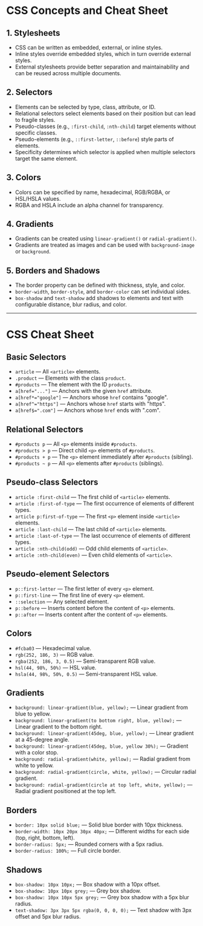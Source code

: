 # CSS Concepts and Cheat Sheet

## 1. Stylesheets

- CSS can be written as embedded, external, or inline styles.
- Inline styles override embedded styles, which in turn override external styles.
- External stylesheets provide better separation and maintainability and can be reused across multiple documents.

## 2. Selectors

- Elements can be selected by type, class, attribute, or ID.
- Relational selectors select elements based on their position but can lead to fragile styles.
- Pseudo-classes (e.g., `:first-child`, `:nth-child`) target elements without specific classes.
- Pseudo-elements (e.g., `::first-letter`, `::before`) style parts of elements.
- Specificity determines which selector is applied when multiple selectors target the same element.

## 3. Colors

- Colors can be specified by name, hexadecimal, RGB/RGBA, or HSL/HSLA values.
- RGBA and HSLA include an alpha channel for transparency.

## 4. Gradients

- Gradients can be created using `linear-gradient()` or `radial-gradient()`.
- Gradients are treated as images and can be used with `background-image` or `background`.

## 5. Borders and Shadows

- The border property can be defined with thickness, style, and color.
- `border-width`, `border-style`, and `border-color` can set individual sides.
- `box-shadow` and `text-shadow` add shadows to elements and text with configurable distance, blur radius, and color.

---

# CSS Cheat Sheet

## Basic Selectors

- `article` — All `<article>` elements.
- `.product` — Elements with the class `product`.
- `#products` — The element with the ID `products`.
- `a[href="..."]` — Anchors with the given `href` attribute.
- `a[href*="google"]` — Anchors whose `href` contains "google".
- `a[href^="https"]` — Anchors whose `href` starts with "https".
- `a[href$=".com"]` — Anchors whose `href` ends with ".com".

## Relational Selectors

- `#products p` — All `<p>` elements inside `#products`.
- `#products > p` — Direct child `<p>` elements of `#products`.
- `#products + p` — The `<p>` element immediately after `#products` (sibling).
- `#products ~ p` — All `<p>` elements after `#products` (siblings).

## Pseudo-class Selectors

- `article :first-child` — The first child of `<article>` elements.
- `article :first-of-type` — The first occurrence of elements of different types.
- `article p:first-of-type` — The first `<p>` element inside `<article>` elements.
- `article :last-child` — The last child of `<article>` elements.
- `article :last-of-type` — The last occurrence of elements of different types.
- `article :nth-child(odd)` — Odd child elements of `<article>`.
- `article :nth-child(even)` — Even child elements of `<article>`.

## Pseudo-element Selectors

- `p::first-letter` — The first letter of every `<p>` element.
- `p::first-line` — The first line of every `<p>` element.
- `::selection` — Any selected element.
- `p::before` — Inserts content before the content of `<p>` elements.
- `p::after` — Inserts content after the content of `<p>` elements.

## Colors

- `#fcba03` — Hexadecimal value.
- `rgb(252, 186, 3)` — RGB value.
- `rgba(252, 186, 3, 0.5)` — Semi-transparent RGB value.
- `hsl(44, 98%, 50%)` — HSL value.
- `hsla(44, 98%, 50%, 0.5)` — Semi-transparent HSL value.

## Gradients

- `background: linear-gradient(blue, yellow);` — Linear gradient from blue to yellow.
- `background: linear-gradient(to bottom right, blue, yellow);` — Linear gradient to the bottom right.
- `background: linear-gradient(45deg, blue, yellow);` — Linear gradient at a 45-degree angle.
- `background: linear-gradient(45deg, blue, yellow 30%);` — Gradient with a color stop.
- `background: radial-gradient(white, yellow);` — Radial gradient from white to yellow.
- `background: radial-gradient(circle, white, yellow);` — Circular radial gradient.
- `background: radial-gradient(circle at top left, white, yellow);` — Radial gradient positioned at the top left.

## Borders

- `border: 10px solid blue;` — Solid blue border with 10px thickness.
- `border-width: 10px 20px 30px 40px;` — Different widths for each side (top, right, bottom, left).
- `border-radius: 5px;` — Rounded corners with a 5px radius.
- `border-radius: 100%;` — Full circle border.

## Shadows

- `box-shadow: 10px 10px;` — Box shadow with a 10px offset.
- `box-shadow: 10px 10px grey;` — Grey box shadow.
- `box-shadow: 10px 10px 5px grey;` — Grey box shadow with a 5px blur radius.
- `text-shadow: 3px 3px 5px rgba(0, 0, 0, 0);` — Text shadow with 3px offset and 5px blur radius.
